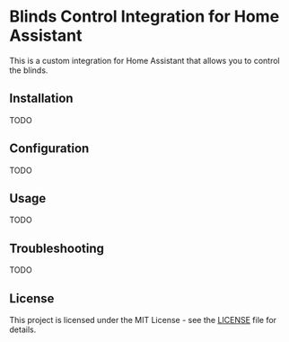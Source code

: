 # Blinds Control Integration for Home Assistant

This is a custom integration for Home Assistant that allows you to control the blinds.

## Installation


TODO
## Configuration

TODO

## Usage

TODO

## Troubleshooting

TODO

## License

This project is licensed under the MIT License - see the [LICENSE](LICENSE) file for details.

